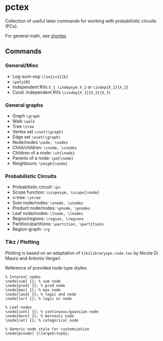 # pctex
Collection of useful latex commands for working with probabilistic circuits (PCs).

For general math, see [shortex](https://github.com/trevorcampbell/shortex)

## Commands
### General/Misc

- Log-sum-exp `\lse{i=1}{k}`
- `\poly{N}`
- Independent RVs `X_1 \indepsym X_2` or `\indep{X_1}{X_2}`
- Cond. independent RVs `\cindep{X_1}{X_2}{X_3}`

### General graphs

- Graph `\graph`
- Walk `\walk`
- Tree `\tree`
- Vertex set `\vset(\graph)`
- Edge set `\eset(\graph)`
- Node/nodes `\node, \nodes`
- Child/children: `\cnode, \cnodes`
- Children of a node: `\ch{\node}`
- Parents of a node: `\pa{\node}`
- Neighbours: `\neigh{\node}`

### Probabilistic Circuits

- Probabilistic circuit: `\pc`
- Scope function: `\scopesym, \scope{\node}`
- v-tree: `\vtree`
- Sum node/nodes: `\snode, \snodes`
- Product node/nodes: `\pnode, \pnodes`
- Leaf node/nodes: `\lnode, \lnodes`
- Region/regions: `\region, \regions`
- Partition/partitions: `\partition, \partitions`
- Region-graph: `\rg`

### Tikz / Plotting
Plotting is based on an adaptation of `tikzlibraryspn.code.tex` by Nicola Di Mauro and Antonio Vergari.

Reference of provided node type styles:

```
% Internal nodes
\node[sum] {}; % sum node
\node[prod] {}; % prod node
\node[max] {}; % max node
\node[land] {}; % logic and node
\node[lor] {}; % logic or node

% Leaf nodes
\node[cont] {}; % continuous/gaussian node
\node[bern] {}; % bernouli node
\node[cat] {}; % categorical node

% Generic node style for customization
\node[pcnode] {\large$\top$}; 
```


